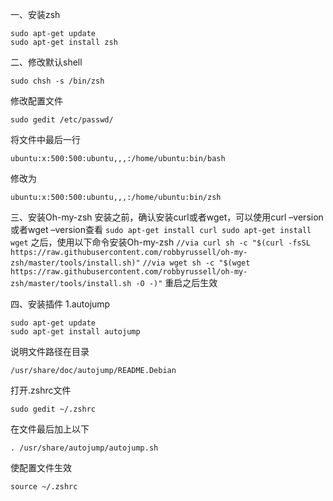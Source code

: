 一、安装zsh
```
sudo apt-get update
sudo apt-get install zsh
```
二、修改默认shell
```
sudo chsh -s /bin/zsh
```
修改配置文件
```
sudo gedit /etc/passwd/
```
将文件中最后一行
```
ubuntu:x:500:500:ubuntu,,,:/home/ubuntu:bin/bash
```
修改为
```
ubuntu:x:500:500:ubuntu,,,:/home/ubuntu:bin/zsh
```
三、安装Oh-my-zsh 
安装之前，确认安装curl或者wget，可以使用curl –version或者wget –version查看
`
sudo apt-get install curl
sudo apt-get install wget
`
之后，使用以下命令安装Oh-my-zsh
`
//via curl
sh -c "$(curl -fsSL https://raw.githubusercontent.com/robbyrussell/oh-my-zsh/master/tools/install.sh)"
`
`
//via wget
sh -c "$(wget https://raw.githubusercontent.com/robbyrussell/oh-my-zsh/master/tools/install.sh -O -)"
`
重启之后生效

四、安装插件 
1.autojump
```
sudo apt-get update
sudo apt-get install autojump
```
说明文件路径在目录
```
/usr/share/doc/autojump/README.Debian
```
打开.zshrc文件
```
sudo gedit ~/.zshrc
```
在文件最后加上以下
```
. /usr/share/autojump/autojump.sh
```
使配置文件生效
```
source ~/.zshrc
```
